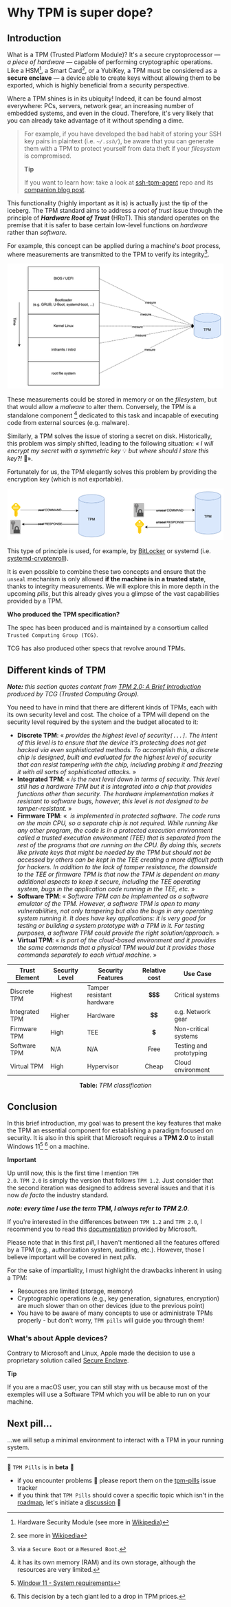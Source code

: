 # Why TPM is super dope?

## Introduction

What is a TPM (Trusted Platform Module)? It's a secure cryptoprocessor — *a piece of hardware* — capable of performing cryptographic operations. Like a HSM[^1], a Smart Card[^2], or a YubiKey, a TPM must be considered as a **secure enclave** — a device able to create keys without allowing them to be exported, which is highly beneficial from a security perspective.

Where a TPM shines is in its ubiquity! Indeed, it can be found almost everywhere: PCs, servers, network gear, an increasing number of embedded systems, and even in the cloud. Therefore, it's very likely that you can already take advantage of it without spending a dime.

> For example, if you have developed the bad habit of storing your SSH key pairs in plaintext (i.e. *`~/.ssh/`*), be aware that you can generate them with a TPM to protect yourself from data theft if your *filesystem* is compromised.
>
> <div class="info">
> <b>Tip</b>
>
> If you want to learn how: take a look at <a href="https://github.com/Foxboron/ssh-tpm-agent" target="_blank">ssh-tpm-agent</a> repo and its <a href="https://linderud.dev/blog/store-ssh-keys-inside-the-tpm-ssh-tpm-agent/" target="_blank">companion blog post</a>.
></div>

This functionality (highly important as it is) is actually just the tip of the iceberg. The TPM standard aims to address a *root of trust* issue through the principle of ***Hardware Root of Trust*** (HRoT). This standard operates on the premise that it is safer to base certain low-level functions on *hardware* rather than *software*.

For example, this concept can be applied during a machine's *boot* process, where measurements are transmitted to the TPM to verify its integrity[^3].

![](./images/01-pill/boot.png)

These measurements could be stored in memory or on the *filesystem*, but that would allow a *malware* to alter them. Conversely, the TPM is a standalone component [^4] dedicated to this task and incapable of executing code from external sources (e.g. malware).  

Similarly, a TPM solves the issue of storing a secret on disk. Historically, this problem was simply shifted, leading to the following situation: *« I will encrypt my secret with a symmetric key* 💡 *but where should I store this key?!* 🤯».  

Fortunately for us, the TPM elegantly solves this problem by providing the encryption key (which is not exportable).

![](./images/01-pill/seal_unseal.png)

This type of principle is used, for example, by [BitLocker](https://learn.microsoft.com/en-us/windows/security/operating-system-security/data-protection/bitlocker/) or systemd (i.e.  [systemd-cryptenroll](https://www.freedesktop.org/software/systemd/man/latest/systemd-cryptenroll.html)).  

It is even possible to combine these two concepts and ensure that the `unseal` mechanism is only allowed **if the machine is in a trusted state**, thanks to integrity measurements. We will explore this in more depth in the upcoming *pills*, but this already gives you a glimpse of the vast capabilities provided by a TPM.

<div class="info">
<b>Who produced the TPM specification?</b>

The spec has been produced and is maintained by a consortium called <code class="hljs">Trusted Computing Group (TCG)</code>. 

TCG has also produced other specs that revolve around TPMs.
</div>

## Different kinds of TPM

***Note:** this section quotes content from [TPM 2.0: A Brief Introduction](https://trustedcomputinggroup.org/wp-content/uploads/TPM-2.0-A-Brief-Introduction.pdf) produced by TCG (Trusted Computing Group).*

You need to have in mind that there are different kinds of TPMs, each with its own security level and cost. The choice of a TPM will depend on the security level required by the system and the budget allocated to it:

- **Discrete TPM**: « *provides the highest level of security`[...]`. The intent of this level is to ensure that the device it’s protecting does not get hacked via even sophisticated methods. To accomplish this, a discrete chip is designed, built and evaluated for the highest level of security that can resist tampering with the chip, including probing it and freezing it with all sorts of sophisticated attacks.* »
- **Integrated TPM**: « *is the next level down in terms of security. This level still has a hardware TPM but it is integrated into a chip that provides functions other than security. The hardware implementation makes it resistant to software bugs, however, this level is not designed to be tamper-resistant.* »
- **Firmware TPM**: «  *is implemented in protected software. The code runs on the main CPU, so a separate chip is not required. While running like any other program, the code is in a protected execution environment called a trusted execution environment (TEE) that is separated from the rest of the programs that are running on the CPU. By doing this, secrets like private keys that might be needed by the TPM but should not be accessed by others can be kept in the TEE creating a more difficult path for hackers. In addition to the lack of tamper resistance, the downside to the TEE or firmware TPM is that now the TPM is dependent on many additional aspects to keep it secure, including the TEE operating system, bugs in the application code running in the TEE, etc.* »
- **Software TPM**: « *Software TPM can be implemented as a software emulator of the TPM. However, a software TPM is open to many vulnerabilities, not only tampering but also the bugs in any operating system running it. It does have key applications: it is very good for testing or building a system prototype with a TPM in it. For testing purposes, a software TPM could provide the right solution/approach.* »
- **Virtual TPM**: « *is part of the cloud-based environment and it provides the same commands that a physical TPM would but it provides those commands separately to each virtual machine.* »

| Trust Element | Security Level | Security Features | Relative cost | Use Case |
| ------------- | -------------- | ----------------- | :-----------: | -------- |
| Discrete TPM | Highest | Tamper resistant hardware | 💲💲💲 | Critical systems |
| Integrated TPM | Higher | Hardware | 💲💲 | e.g. Network gear |
| Firmware TPM | High | TEE | 💲  | Non-critical systems |
| Software TPM | N/A | N/A |   Free   | Testing and prototyping |
| Virtual TPM | High | Hypervisor | Cheap  | Cloud environment |

<p align="center"><b>Table: </b><em>TPM classification</em></p>

## Conclusion

In this brief introduction, my goal was to present the key features that make the TPM an essential component for establishing a paradigm focused on security. It is also in this spirit that Microsoft requires a **TPM 2.0** to install Windows 11[^5] [^6] on a machine.

<div class="warning">
<b>Important</b>

Up until now, this is the first time I mention <code class="hljs">TPM 2.0</code>. <code class="hljs">TPM 2.0</code> is simply the version that follows <code class="hljs">TPM 1.2</code>. Just consider that the second iteration was designed to address several issues and that it is now <em>de facto</em> the industry standard.

<b><em>note: every time I use the term TPM, I always refer to TPM 2.0</em></b>.

If you're interested in the differences between <code class="hljs">TPM 1.2</code> and <code class="hljs">TPM 2.0</code>, I recommend you to read this <a href="https://learn.microsoft.com/en-us/windows/security/hardware-security/tpm/tpm-recommendations#tpm-12-vs-20-comparison" target="_blank">documentation</a> provided by Microsoft.
</div>

Please note that in this first *pill*, I haven't mentioned all the features offered by a TPM (e.g., authorization system, auditing, etc.). However, those I believe important will be covered in next *pills*.

For the sake of impartiality, I must highlight the drawbacks inherent in using a TPM:

* Resources are limited (storage, memory)
* Cryptographic operations (e.g., key generation, signatures, encryption) are much slower than on other devices (due to the previous point)
* You have to be aware of many concepts to use or administrate TPMs properly - but don't worry, `TPM pills` will guide you through them!

### What's about Apple devices?

Contrary to Microsoft and Linux, Apple made the decision to use a proprietary solution called [Secure Enclave](https://support.apple.com/guide/security/sec59b0b31ff/web).

<div class="info">
<b>Tip</b>

If you are a macOS user, you can still stay with us because most of the exemples will use a Software TPM which you will be able to run on your machine.
</div>

## Next pill...

...we will setup a minimal environment to interact with a TPM in your running system.

---

🚧 `TPM Pills` is in **beta** 🚧

* if you encounter problems 🙏 please report them on the [tpm-pills](https://github.com/loicsikidi/tpm-pills/issues) issue tracker
* if you think that `TPM Pills` should cover a specific topic which isn't in the [roadmap](https://github.com/loicsikidi/tpm-pills/blob/main/ROADMAP.md), let's initiate a [discussion](https://github.com/loicsikidi/tpm-pills/discussions/new?category=ideas) 💬


[^1]: Hardware Security Module (see more in [Wikipedia](https://en.wikipedia.org/wiki/Hardware_security_module))
[^2]: see more in [Wikipedia](https://en.wikipedia.org/wiki/Smart_card)
[^3]: via a `Secure Boot` or a `Mesured Boot`.
[^4]: it has its own memory (RAM) and its own storage, although the resources are very limited.
[^5]: [Window 11 - System requirements](https://www.microsoft.com/en-us/windows/windows-11-specifications?r=1#table1)
[^6]: This decision by a tech giant led to a drop in TPM prices.
